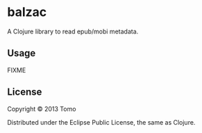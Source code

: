 # balzac

A Clojure library to read epub/mobi metadata.

## Usage

FIXME

## License

Copyright © 2013 Tomo

Distributed under the Eclipse Public License, the same as Clojure.
